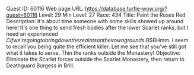Quest ID: 60116
Web page URL: https://database.turtle-wow.org/?quest=60116
Level: 29
Min Level: 27
Race: 434
Title: Paint the Roses Red
Description: It's about time someone with some skills showed up around here! It's one thing to send fresh bodies after the lower Scarlet ranks, but I need an experienced $C if we're going to bring down the zealots on their own grounds.$B$BHmm. I seem to recall you being quite the efficient killer. Let me see that you've still got what it takes to serve. Thin the ranks outside the Monastery!
Objective: Eliminate the Scarlet forces outside the Scarlet Monastery, then return to Deathguard Burgess in Brill.
